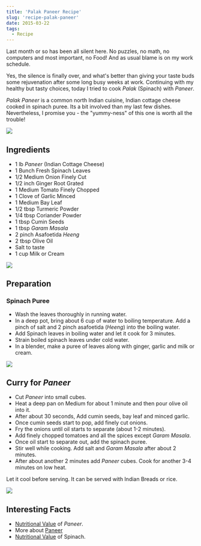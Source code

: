 ```yaml
---
title: 'Palak Paneer Recipe'
slug: 'recipe-palak-paneer'
date: 2015-03-22
tags:
  - Recipe
---
```


Last month or so has been all silent here. No puzzles, no math, no computers and most important, no
Food! And as usual blame is on my work schedule.

Yes, the silence is finally over, and what's better than giving your taste buds some rejuvenation
after some long busy weeks at work. Continuing with my healthy but tasty choices, today I tried to
cook _Palak_ (Spinach) with _Paneer_.

_Palak_ _Paneer_ is a common north Indian cuisine, Indian cottage cheese cooked in spinach puree.
Its a bit involved than my last few dishes. Nevertheless, I promise you - the "yummy-ness" of this
one is worth all the trouble!

<img class="w-full max-w-2xl mx-auto" src="https://res.cloudinary.com/sadanandsingh/image/upload/v1496963332/PalakPaneer1_ugytqp.jpg">

## Ingredients

- 1 lb _Paneer_ (Indian Cottage Cheese)
- 1 Bunch Fresh Spinach Leaves
- 1/2 Medium Onion Finely Cut
- 1/2 inch Ginger Root Grated
- 1 Medium Tomato Finely Chopped
- 1 Clove of Garlic Minced
- 1 Medium Bay Leaf
- 1/2 tbsp Turmeric Powder
- 1/4 tbsp Coriander Powder
- 1 tbsp Cumin Seeds
- 1 tbsp _Garam_ _Masala_
- 2 pinch Asafoetida _Heeng_
- 2 tbsp Olive Oil
- Salt to taste
- 1 cup Milk or Cream

<img class="w-full max-w-2xl mx-auto" src="https://res.cloudinary.com/sadanandsingh/image/upload/v1496963332/PalakPaneer2_fdmyku.jpg">

## Preparation

### Spinach Puree

- Wash the leaves thoroughly in running water.
- In a deep pot, bring about 6 cup of water to boiling temperature. Add a pinch of salt and 2 pinch
  asafoetida (_Heeng_) into the boiling water.
- Add Spinach leaves in boiling water and let it cook for 3 minutes.
- Strain boiled spinach leaves under cold water.
- In a blender, make a puree of leaves along with ginger, garlic and milk or cream.

<img class="w-full max-w-2xl mx-auto" src="https://res.cloudinary.com/sadanandsingh/image/upload/v1496963333/PalakPaneer3_ckjnjp.jpg">

## Curry for _Paneer_

- Cut _Paneer_ into small cubes.
- Heat a deep pan on Medium for about 1 minute and then pour olive oil into it.
- After about 30 seconds, Add cumin seeds, bay leaf and minced garlic.
- Once cumin seeds start to pop, add finely cut onions.
- Fry the onions until oil starts to separate (about 1-2 minutes).
- Add finely chopped tomatoes and all the spices except _Garam_ _Masala_.
- Once oil start to separate out, add the spinach puree.
- Stir well while cooking. Add salt and _Garam_ _Masala_ after about 2 minutes.
- After about another 2 minutes add _Paneer_ cubes. Cook for another 3-4 minutes on low heat.

Let it cool before serving. It can be served with Indian Breads or rice.

<img class="w-full max-w-2xl mx-auto" src="https://res.cloudinary.com/sadanandsingh/image/upload/v1496963332/PalakPaneer_me9asd.jpg">

## Interesting Facts

- [Nutritional Value](https://nutritiondata.self.com/facts/recipe/1770692/2) of _Paneer_.
- More about [Paneer](https://en.wikipedia.org/wiki/Paneer)
- [Nutritional Value](https://www.whfoods.com/genpage.php?tname=foodspice&dbid=43) of Spinach.
